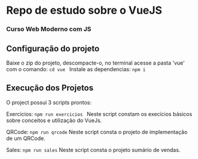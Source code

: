 # Repo de estudo sobre o VueJS 
### Curso Web Moderno com JS

## Configuração do projeto
Baixe o zip do projeto, descompacte-o, no terminal acesse a pasta 'vue' com o comando:
```cd vue ```
Instale as dependencias:
```npm i ```

## Execução dos Projetos
O project possui 3 scripts prontos:

Exercicios: 
```npm run exercicios ```
Neste script constam os execícios básicos sobre conceitos e utilização do VueJs.

QRCode: 
```npm run qrcode```
Neste script consta o projeto de implementação de um QRCode.

Sales: 
```npm run sales```
Neste script consta o projeto sumário de vendas.
